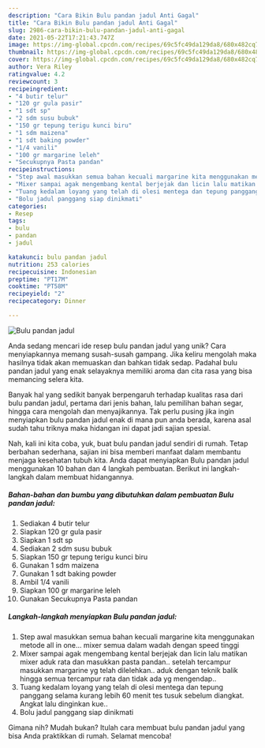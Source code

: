 ```yaml
---
description: "Cara Bikin Bulu pandan jadul Anti Gagal"
title: "Cara Bikin Bulu pandan jadul Anti Gagal"
slug: 2986-cara-bikin-bulu-pandan-jadul-anti-gagal
date: 2021-05-22T17:21:43.747Z
image: https://img-global.cpcdn.com/recipes/69c5fc49da129da8/680x482cq70/bulu-pandan-jadul-foto-resep-utama.jpg
thumbnail: https://img-global.cpcdn.com/recipes/69c5fc49da129da8/680x482cq70/bulu-pandan-jadul-foto-resep-utama.jpg
cover: https://img-global.cpcdn.com/recipes/69c5fc49da129da8/680x482cq70/bulu-pandan-jadul-foto-resep-utama.jpg
author: Vera Riley
ratingvalue: 4.2
reviewcount: 3
recipeingredient:
- "4 butir telur"
- "120 gr gula pasir"
- "1 sdt sp"
- "2 sdm susu bubuk"
- "150 gr tepung terigu kunci biru"
- "1 sdm maizena"
- "1 sdt baking powder"
- "1/4 vanili"
- "100 gr margarine leleh"
- "Secukupnya Pasta pandan"
recipeinstructions:
- "Step awal masukkan semua bahan kecuali margarine kita menggunakan metode all in one... mixer semua dalam wadah dengan speed tinggi"
- "Mixer sampai agak mengembang kental berjejak dan licin lalu matikan mixer aduk rata dan masukkan pasta pandan.. setelah tercampur masukkan margarine yg telah dilelehkan.. aduk dengan teknik balik hingga semua tercampur rata dan tidak ada yg mengendap.."
- "Tuang kedalam loyang yang telah di olesi mentega dan tepung panggang selama kurang lebih 60 menit tes tusuk sebelum diangkat. Angkat lalu dinginkan kue.."
- "Bolu jadul panggang siap dinikmati"
categories:
- Resep
tags:
- bulu
- pandan
- jadul

katakunci: bulu pandan jadul 
nutrition: 253 calories
recipecuisine: Indonesian
preptime: "PT17M"
cooktime: "PT58M"
recipeyield: "2"
recipecategory: Dinner

---
```



![Bulu pandan jadul](https://img-global.cpcdn.com/recipes/69c5fc49da129da8/680x482cq70/bulu-pandan-jadul-foto-resep-utama.jpg)

Anda sedang mencari ide resep bulu pandan jadul yang unik? Cara menyiapkannya memang susah-susah gampang. Jika keliru mengolah maka hasilnya tidak akan memuaskan dan bahkan tidak sedap. Padahal bulu pandan jadul yang enak selayaknya memiliki aroma dan cita rasa yang bisa memancing selera kita.

Banyak hal yang sedikit banyak berpengaruh terhadap kualitas rasa dari bulu pandan jadul, pertama dari jenis bahan, lalu pemilihan bahan segar, hingga cara mengolah dan menyajikannya. Tak perlu pusing jika ingin menyiapkan bulu pandan jadul enak di mana pun anda berada, karena asal sudah tahu triknya maka hidangan ini dapat jadi sajian spesial.




Nah, kali ini kita coba, yuk, buat bulu pandan jadul sendiri di rumah. Tetap berbahan sederhana, sajian ini bisa memberi manfaat dalam membantu menjaga kesehatan tubuh kita. Anda dapat menyiapkan Bulu pandan jadul menggunakan 10 bahan dan 4 langkah pembuatan. Berikut ini langkah-langkah dalam membuat hidangannya.

<!--inarticleads1-->

##### Bahan-bahan dan bumbu yang dibutuhkan dalam pembuatan Bulu pandan jadul:

1. Sediakan 4 butir telur
1. Siapkan 120 gr gula pasir
1. Siapkan 1 sdt sp
1. Sediakan 2 sdm susu bubuk
1. Siapkan 150 gr tepung terigu kunci biru
1. Gunakan 1 sdm maizena
1. Gunakan 1 sdt baking powder
1. Ambil 1/4 vanili
1. Siapkan 100 gr margarine leleh
1. Gunakan Secukupnya Pasta pandan




<!--inarticleads2-->

##### Langkah-langkah menyiapkan Bulu pandan jadul:

1. Step awal masukkan semua bahan kecuali margarine kita menggunakan metode all in one... mixer semua dalam wadah dengan speed tinggi
1. Mixer sampai agak mengembang kental berjejak dan licin lalu matikan mixer aduk rata dan masukkan pasta pandan.. setelah tercampur masukkan margarine yg telah dilelehkan.. aduk dengan teknik balik hingga semua tercampur rata dan tidak ada yg mengendap..
1. Tuang kedalam loyang yang telah di olesi mentega dan tepung panggang selama kurang lebih 60 menit tes tusuk sebelum diangkat. Angkat lalu dinginkan kue..
1. Bolu jadul panggang siap dinikmati




Gimana nih? Mudah bukan? Itulah cara membuat bulu pandan jadul yang bisa Anda praktikkan di rumah. Selamat mencoba!
